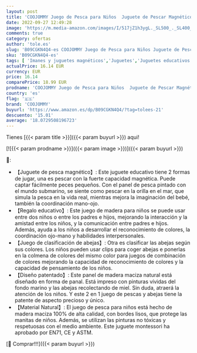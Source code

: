 ```yaml
---
layout: post
title: 'COOJOMMY Juego de Pesca para Niños  Juguete de Pescar Magnético  Juguetes Montessori Madera 2 en 1  Regalo Cumpleaños Navidad para Niños 3 4 5 Años'
date: 2022-09-27 12:49:28
image: 'https://m.media-amazon.com/images/I/517jZ1h3ygL._SL500_._SL400_.jpg'
comments: true
category: ofertas
author: 'tole.es'
slug: 'B09CGKN4Q4-es COOJOMMY Juego de Pesca para Niños Juguete de Pescar...'
sku: 'B09CGKN4Q4-es'
tags: [ 'Imanes y juguetes magnéticos','Juguetes','Juguetes educativos','Juguetes magnéticos','Juguetes y juegos','Tableros de juego magnéticos','coojommy','navidad','🇪🇸', ]
actualPrice: 16.14 EUR
currency: EUR
price: 16.14
comparePrice: 18.99 EUR
prodname: 'COOJOMMY Juego de Pesca para Niños  Juguete de Pescar Magnético  Juguetes Montessori Madera 2 en 1  Regalo Cumpleaños Navidad para Niños 3 4 5 Años'
country: 'es'
flag: '🇪🇸'
brand: 'COOJOMMY'
buyurl: 'https://www.amazon.es/dp/B09CGKN4Q4/?tag=tolees-21'
descuento: '15.01'
average: '18.0729508196723'
---
```


Tienes [{{< param title >}}]({{< param buyurl >}}) aqui!

[![{{< param prodname >}}]({{< param image >}})]({{< param buyurl >}})

🔎:

- 【Juguete de pesca magnético】: Este juguete educativo tiene 2 formas de jugar, una es pescar con la fuerte capacidad magnética. Puede captar fácilmente peces pequeños. Con el panel de pesca pintado con el mundo submarino, se siente como pescar en la orilla en el mar, que simula la pesca en la vida real, mientras mejora la imaginación del bebé, también la coordinación mano-ojo.
- 【Regalo educativo】: Este juego de madera para niños se puede usar entre dos niños o entre los padres e hijos, mejorando la interacción y la amistad entre los niños, y la comunicación entre padres e hijos. Además, ayuda a los niños a desarrollar el reconocimiento de colores, la coordinación ojo-mano y habilidades interpersonales.
- 【Juego de clasificación de abejas】: Otra es clasificar las abejas según sus colores. Los niños pueden usar clips para coger abejas e ponerlas en la colmena de colores del mismo color para juegos de combinación de colores mejorando la capacidad de reconocimiento de colores y la capacidad de pensamiento de los niños.
- 【Diseño patentado】: Este panel de madera maciza natural está diseñado en forma de panal. Está impreso con pinturas vívidas del fondo marino y las abejas recolectando de miel. Sin duda, atraerá la atención de los niños. Y este 2 en 1 juego de pescas y abejas tiene la patente de aspecto precioso y único.
- 【Material Natural】: El juego de pesca para niños está hecho de madera maciza 100% de alta calidad, con bordes lisos, que protege las manitas de niños. Además, se utilizan las pinturas no tóxicas y respetuosas con el medio ambiente. Este juguete montessori ha aprobado por EN71, CE y ASTM.

[🛒 Comprar!!!]({{< param buyurl >}})
